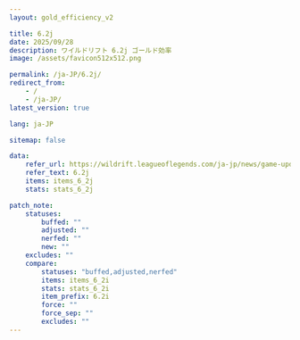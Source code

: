 ```yaml
---
layout: gold_efficiency_v2

title: 6.2j
date: 2025/09/28
description: ワイルドリフト 6.2j ゴールド効率
image: /assets/favicon512x512.png

permalink: /ja-JP/6.2j/
redirect_from:
    - /
    - /ja-JP/
latest_version: true

lang: ja-JP

sitemap: false

data:
    refer_url: https://wildrift.leagueoflegends.com/ja-jp/news/game-updates/wild-rift-patch-notes-6-2j/
    refer_text: 6.2j
    items: items_6_2j
    stats: stats_6_2j

patch_note:
    statuses:
        buffed: ""
        adjusted: ""
        nerfed: ""
        new: ""
    excludes: ""
    compare:
        statuses: "buffed,adjusted,nerfed"
        items: items_6_2i
        stats: stats_6_2i
        item_prefix: 6.2i
        force: ""
        force_sep: ""
        excludes: ""
---
```

